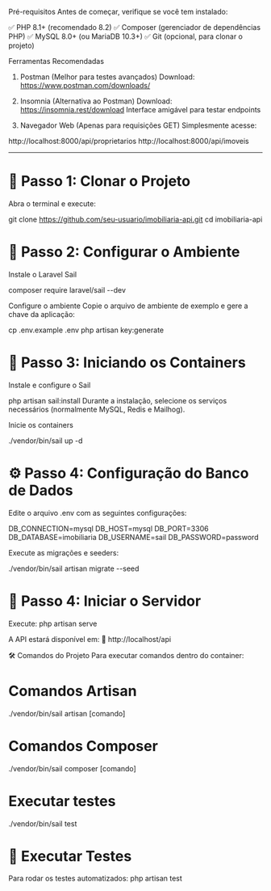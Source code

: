 Pré-requisitos
Antes de começar, verifique se você tem instalado:

✅ PHP 8.1+ (recomendado 8.2)
✅ Composer (gerenciador de dependências PHP)
✅ MySQL 8.0+ (ou MariaDB 10.3+)
✅ Git (opcional, para clonar o projeto)

Ferramentas Recomendadas
1. Postman (Melhor para testes avançados)
Download: https://www.postman.com/downloads/


2. Insomnia (Alternativa ao Postman)
Download: https://insomnia.rest/download
Interface amigável para testar endpoints


3. Navegador Web (Apenas para requisições GET)
Simplesmente acesse:

http://localhost:8000/api/proprietarios
http://localhost:8000/api/imoveis

--------------------------------------------------------------------------
 
# 🚀 Passo 1: Clonar o Projeto 

Abra o terminal e execute:

git clone https://github.com/seu-usuario/imobiliaria-api.git
cd imobiliaria-api

# 🔧 Passo 2: Configurar o Ambiente
Instale o Laravel Sail

composer require laravel/sail --dev

Configure o ambiente
Copie o arquivo de ambiente de exemplo e gere a chave da aplicação:

cp .env.example .env
php artisan key:generate

# 🐳 Passo 3: Iniciando os Containers
Instale e configure o Sail

php artisan sail:install
Durante a instalação, selecione os serviços necessários (normalmente MySQL, Redis e Mailhog).

Inicie os containers

./vendor/bin/sail up -d

# ⚙️ Passo 4: Configuração do Banco de Dados
Edite o arquivo .env com as seguintes configurações:

DB_CONNECTION=mysql
DB_HOST=mysql
DB_PORT=3306
DB_DATABASE=imobiliaria
DB_USERNAME=sail
DB_PASSWORD=password

Execute as migrações e seeders:

./vendor/bin/sail artisan migrate --seed

# 🚀 Passo 4: Iniciar o Servidor

Execute:
php artisan serve

A API estará disponível em:
🔗 http://localhost/api

🛠️ Comandos do Projeto
Para executar comandos dentro do container:

# Comandos Artisan
./vendor/bin/sail artisan [comando]

# Comandos Composer
./vendor/bin/sail composer [comando]

# Executar testes
./vendor/bin/sail test

# 🧪 Executar Testes
Para rodar os testes automatizados:
php artisan test

